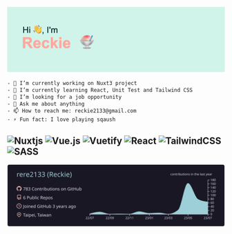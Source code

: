 ![](https://github.com/rere2133/rere2133/blob/main/header.png?raw=true)

```
- 🔭 I’m currently working on Nuxt3 project
- 🌱 I’m currently learning React, Unit Test and Tailwind CSS
- 🤔 I’m looking for a job opportunity
- 💬 Ask me about anything
- 📫 How to reach me: reckie2133@gmail.com
- ⚡ Fun fact: I love playing sqaush
```

![Nuxtjs](https://img.shields.io/badge/Nuxt-002E3B?style=for-the-badge&logo=nuxtdotjs&logoColor=#00DC82)
![Vue.js](https://img.shields.io/badge/vuejs-%2335495e.svg?style=for-the-badge&logo=vuedotjs&logoColor=%234FC08D)
![Vuetify](https://img.shields.io/badge/Vuetify-1867C0?style=for-the-badge&logo=vuetify&logoColor=AEDDFF)
![React](https://img.shields.io/badge/react-%2320232a.svg?style=for-the-badge&logo=react&logoColor=%2361DAFB)
![TailwindCSS](https://img.shields.io/badge/tailwindcss-%2338B2AC.svg?style=for-the-badge&logo=tailwind-css&logoColor=white)
![SASS](https://img.shields.io/badge/SASS-hotpink.svg?style=for-the-badge&logo=SASS&logoColor=white)
---
![](https://raw.githubusercontent.com/rere2133/rere2133/main/profile-summary-card-output/rose_pine/0-profile-details.svg)
